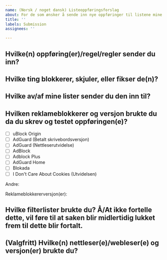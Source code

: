 ```yaml
---
name: (Norsk / noget dansk) Listeoppføringsforslag
about: For de som ønsker å sende inn nye oppføringer til listene mine
title: ''
labels: Submission
assignees: ''

---
```


## Hvilke(n) oppføring(er)/regel/regler sender du inn?
<!-- `text`-kodetekstfunksjonen kan komme til nytte, hvis du ikke ønsker å lage en lenke til nettstedet som oppføringen er for ved et uhell. -->

## Hvilke ting blokkerer, skjuler, eller fikser de(n)?
<!-- Skjermklipp er særs nyttige, men valgfrie. -->

## Hvilke av/af mine lister sender du den inn til?

## Hvilken reklameblokkerer og versjon brukte du da du skrev og testet oppføringen(e)?
<!-- For info om støttede utvidelser, besøk https://github.com/DandelionSprout/adfilt/blob/master/Wiki/Supported%20adblockers%20and%20tools.md -->
- [ ] uBlock Origin
- [ ] AdGuard (Betalt skrivebordsversjon)
- [ ] AdGuard (Nettleserutvidelse)
- [ ] AdBlock
- [ ] Adblock Plus
- [ ] AdGuard Home
- [ ] Blokada
- [ ] I Don't Care About Cookies (Utvidelsen)

Andre:

Reklameblokkererversjon(er):

## Hvilke filterlister brukte du? Å/At ikke fortelle dette, vil føre til at saken blir midlertidig lukket frem til dette blir fortalt.
<!-- Hvis du vil spare tid, kan du ta et skjermklipp av listeinnstillingene til reklameblokkereren din. -->

## (Valgfritt) Hvilke(n) nettleser(e)/webleser(e) og versjon(er) brukte du?
<!-- Hvis du er i tvil, se i *Om*-siden til nettleseren din. -->
